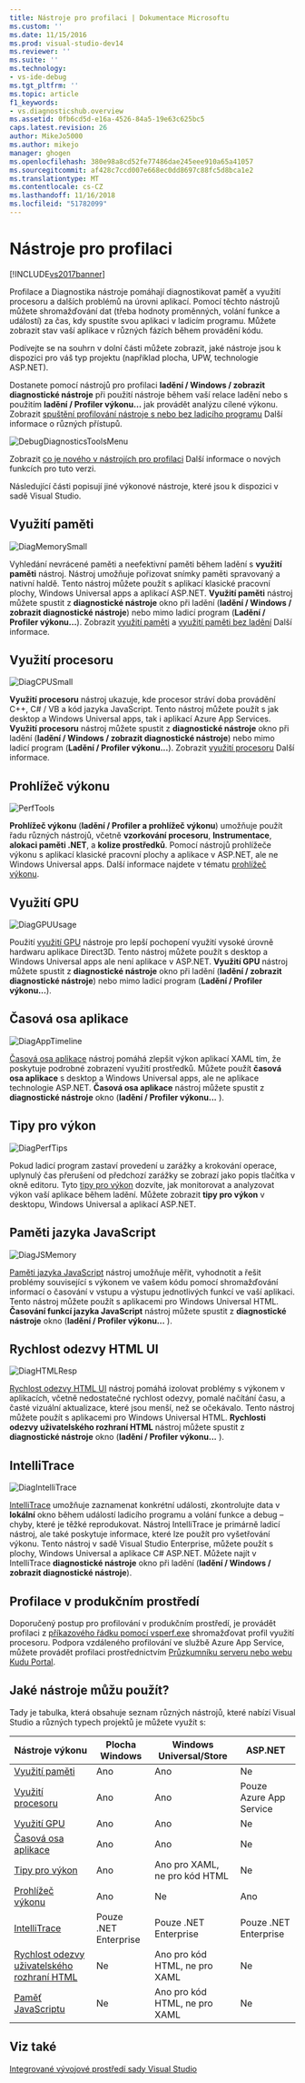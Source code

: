 ```yaml
---
title: Nástroje pro profilaci | Dokumentace Microsoftu
ms.custom: ''
ms.date: 11/15/2016
ms.prod: visual-studio-dev14
ms.reviewer: ''
ms.suite: ''
ms.technology:
- vs-ide-debug
ms.tgt_pltfrm: ''
ms.topic: article
f1_keywords:
- vs.diagnosticshub.overview
ms.assetid: 0fb6cd5d-e16a-4526-84a5-19e63c625bc5
caps.latest.revision: 26
author: MikeJo5000
ms.author: mikejo
manager: ghogen
ms.openlocfilehash: 380e98a8cd52fe77486dae245eee910a65a41057
ms.sourcegitcommit: af428c7ccd007e668ec0dd8697c88fc5d8bca1e2
ms.translationtype: MT
ms.contentlocale: cs-CZ
ms.lasthandoff: 11/16/2018
ms.locfileid: "51782099"
---
```

# <a name="profiling-tools"></a>Nástroje pro profilaci
[!INCLUDE[vs2017banner](../includes/vs2017banner.md)]

Profilace a Diagnostika nástroje pomáhají diagnostikovat paměť a využití procesoru a dalších problémů na úrovni aplikací. Pomocí těchto nástrojů můžete shromažďování dat (třeba hodnoty proměnných, volání funkce a událostí) za čas, kdy spustíte svou aplikaci v ladicím programu. Můžete zobrazit stav vaší aplikace v různých fázích během provádění kódu.  
  
 Podívejte se na souhrn v dolní části můžete zobrazit, jaké nástroje jsou k dispozici pro váš typ projektu (například plocha, UPW, technologie ASP.NET).  
  
 Dostanete pomocí nástrojů pro profilaci **ladění / Windows / zobrazit diagnostické nástroje** při použití nástroje během vaší relace ladění nebo s použitím **ladění / Profiler výkonu...**  jak provádět analýzu cílené výkonu.  Zobrazit [spuštění profilování nástroje s nebo bez ladicího programu](../profiling/running-profiling-tools-with-or-without-the-debugger.md) Další informace o různých přístupů.  
  
 ![DebugDiagnosticsToolsMenu](../profiling/media/debugdiagnosticstoolsmenu.png "DebugDiagnosticsToolsMenu")  
  
 Zobrazit [co je nového v nástrojích pro profilaci](../profiling/what-s-new-in-profiling-tools.md) Další informace o nových funkcích pro tuto verzi.  
  
 Následující části popisují jiné výkonové nástroje, které jsou k dispozici v sadě Visual Studio.  
  
## <a name="memory-usage"></a>Využití paměti  
 ![DiagMemorySmall](../profiling/media/diagmemorysmall.png "DiagMemorySmall")  
  
 Vyhledání nevrácené paměti a neefektivní paměti během ladění s **využití paměti** nástroj. Nástroj umožňuje pořizovat snímky paměti spravovaný a nativní haldě. Tento nástroj můžete použít s aplikací klasické pracovní plochy, Windows Universal apps a aplikací ASP.NET. **Využití paměti** nástroj můžete spustit z **diagnostické nástroje** okno při ladění (**ladění / Windows / zobrazit diagnostické nástroje**) nebo mimo ladicí program (**Ladění / Profiler výkonu...**). Zobrazit [využití paměti](../profiling/memory-usage.md) a [využití paměti bez ladění](http://msdn.microsoft.com/library/8883bc5f-df86-4f84-aa2b-a21150f499b0) Další informace.  
  
## <a name="cpu-usage"></a>Využití procesoru  
 ![DiagCPUSmall](../profiling/media/diagcpusmall.png "DiagCPUSmall")  
  
 **Využití procesoru** nástroj ukazuje, kde procesor stráví doba provádění C++, C# / VB a kód jazyka JavaScript.  Tento nástroj můžete použít s jak desktop a Windows Universal apps, tak i aplikací Azure App Services. **Využití procesoru** nástroj můžete spustit z **diagnostické nástroje** okno při ladění (**ladění / Windows / zobrazit diagnostické nástroje**) nebo mimo ladicí program (**Ladění / Profiler výkonu...**). Zobrazit [využití procesoru](../profiling/cpu-usage.md) Další informace.  
  
## <a name="performance-explorer"></a>Prohlížeč výkonu  
 ![PerfTools](../profiling/media/perftools.png "PerfTools")  
  
 **Prohlížeč výkonu** (**ladění / Profiler a prohlížeč výkonu**) umožňuje použít řadu různých nástrojů, včetně **vzorkování procesoru**,  **Instrumentace**, **alokaci paměti .NET**, a **kolize prostředků**. Pomocí nástrojů prohlížeče výkonu s aplikací klasické pracovní plochy a aplikace v ASP.NET, ale ne Windows Universal apps. Další informace najdete v tématu [prohlížeč výkonu](../profiling/performance-explorer.md).  
  
## <a name="gpu-usage"></a>Využití GPU  
 ![DiagGPUUsage](../profiling/media/diaggpuusage.png "DiagGPUUsage")  
  
 Použití [využití GPU](../debugger/gpu-usage.md) nástroje pro lepší pochopení využití vysoké úrovně hardwaru aplikace Direct3D. Tento nástroj můžete použít s desktop a Windows Universal apps ale není aplikace v ASP.NET. **Využití GPU** nástroj můžete spustit z **diagnostické nástroje** okno při ladění (**ladění / zobrazit diagnostické nástroje**) nebo mimo ladicí program (**Ladění / Profiler výkonu...**).  
  
## <a name="application-timeline"></a>Časová osa aplikace  
 ![DiagAppTimeline](../profiling/media/diagapptimeline.png "DiagAppTimeline")  
  
 [Časová osa aplikace](../profiling/application-timeline.md) nástroj pomáhá zlepšit výkon aplikací XAML tím, že poskytuje podrobné zobrazení využití prostředků. Můžete použít **časová osa aplikace** s desktop a Windows Universal apps, ale ne aplikace technologie ASP.NET. **Časová osa aplikace** nástroj můžete spustit z **diagnostické nástroje** okno (**ladění / Profiler výkonu...** ).  
  
## <a name="perftips"></a>Tipy pro výkon  
 ![DiagPerfTips](../profiling/media/diagperftips.png "DiagPerfTips")  
  
 Pokud ladicí program zastaví provedení u zarážky a krokování operace, uplynulý čas přerušení od předchozí zarážky se zobrazí jako popis tlačítka v okně editoru. Tyto [tipy pro výkon](../profiling/perftips.md) dozvíte, jak monitorovat a analyzovat výkon vaší aplikace během ladění. Můžete zobrazit **tipy pro výkon** v desktopu, Windows Universal a aplikací ASP.NET.  
  
## <a name="javascript-memory"></a>Paměti jazyka JavaScript  
 ![DiagJSMemory](../profiling/media/diagjsmemory.png "DiagJSMemory")  
  
 [Paměti jazyka JavaScript](../profiling/javascript-memory.md) nástroj umožňuje měřit, vyhodnotit a řešit problémy související s výkonem ve vašem kódu pomocí shromažďování informací o časování v vstupu a výstupu jednotlivých funkcí ve vaší aplikaci. Tento nástroj můžete použít s aplikacemi pro Windows Universal HTML. **Časování funkcí jazyka JavaScript** nástroj můžete spustit z **diagnostické nástroje** okno (**ladění / Profiler výkonu...** ).  
  
## <a name="html-ui-responsiveness"></a>Rychlost odezvy HTML UI  
 ![DiagHTMLResp](../profiling/media/diaghtmlresp.png "DiagHTMLResp")  
  
 [Rychlost odezvy HTML UI](../profiling/html-ui-responsiveness.md) nástroj pomáhá izolovat problémy s výkonem v aplikacích, včetně nedostatečné rychlost odezvy, pomalé načítání času, a časté vizuální aktualizace, které jsou menší, než se očekávalo. Tento nástroj můžete použít s aplikacemi pro Windows Universal HTML. **Rychlosti odezvy uživatelského rozhraní HTML** nástroj můžete spustit z **diagnostické nástroje** okno (**ladění / Profiler výkonu...** ).  
  
## <a name="intellitrace"></a>IntelliTrace  
 ![DiagIntelliTrace](../profiling/media/diagintellitrace.png "DiagIntelliTrace")  
  
 [IntelliTrace](../debugger/intellitrace.md) umožňuje zaznamenat konkrétní události, zkontrolujte data v **lokální** okno během událostí ladicího programu a volání funkce a debug – chyby, které je těžké reprodukovat.  Nástroj IntelliTrace je primárně ladicí nástroj, ale také poskytuje informace, které lze použít pro vyšetřování výkonu. Tento nástroj v sadě Visual Studio Enterprise, můžete použít s plochy, Windows Universal a aplikace C# ASP.NET. Můžete najít v IntelliTrace **diagnostické nástroje** okno při ladění (**ladění / Windows / zobrazit diagnostické nástroje**).  
  
## <a name="profiling-in-production"></a>Profilace v produkčním prostředí  
 Doporučený postup pro profilování v produkčním prostředí, je provádět profilaci z [příkazového řádku pomocí vsperf.exe](../profiling/using-the-profiling-tools-from-the-command-line.md) shromažďovat profil využití procesoru. Podpora vzdáleného profilování ve službě Azure App Service, můžete provádět profilaci prostřednictvím [Průzkumníku serveru nebo webu Kudu Portal](https://azure.microsoft.com/en-us/blog/remote-profiling-support-in-azure-app-service/).  
  
## <a name="which-tool-should-i-use"></a>Jaké nástroje můžu použít?  
 Tady je tabulka, která obsahuje seznam různých nástrojů, které nabízí Visual Studio a různých typech projektů je můžete využít s:  
  
|Nástroje výkonu|Plocha Windows|Windows Universal/Store|ASP.NET|  
|----------------------|---------------------|------------------------------|-------------|  
|[Využití paměti](../profiling/memory-usage.md)|Ano|Ano|Ne|  
|[Využití procesoru](../profiling/cpu-usage.md)|Ano|Ano|Pouze Azure App Service|  
|[Využití GPU](../debugger/gpu-usage.md)|Ano|Ano|Ne|  
|[Časová osa aplikace](../profiling/application-timeline.md)|Ano|Ano|Ne|  
|[Tipy pro výkon](../profiling/perftips.md)|Ano|Ano pro XAML, ne pro kód HTML|Ne|  
|[Prohlížeč výkonu](../profiling/performance-explorer.md)|Ano|Ne|Ano|  
|[IntelliTrace](../debugger/intellitrace.md)|Pouze .NET Enterprise|Pouze .NET Enterprise|Pouze .NET Enterprise|  
|[Rychlost odezvy uživatelského rozhraní HTML](../profiling/html-ui-responsiveness.md)|Ne|Ano pro kód HTML, ne pro XAML|Ne|  
|[Paměť JavaScriptu](../profiling/javascript-memory.md)|Ne|Ano pro kód HTML, ne pro XAML|Ne|  
  
## <a name="see-also"></a>Viz také  
 [Integrované vývojové prostředí sady Visual Studio](../ide/visual-studio-ide.md)



